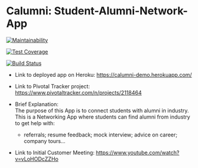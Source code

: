 # Calumni: Student-Alumni-Network-App


[![Maintainability](https://api.codeclimate.com/v1/badges/c948f03bee21ebf22e1b/maintainability)](https://codeclimate.com/github/clarkfyr/Calumni/maintainability)

[![Test Coverage](https://api.codeclimate.com/v1/badges/c948f03bee21ebf22e1b/test_coverage)](https://codeclimate.com/github/clarkfyr/Calumni/test_coverage)


[![Build Status](https://travis-ci.org/clarkfyr/Calumni.svg?branch=master)](https://travis-ci.org/clarkfyr/Calumni)

- Link to deployed app on Heroku:
https://calumni-demo.herokuapp.com/

- Link to Pivotal Tracker project:
https://www.pivotaltracker.com/n/projects/2118464

- Brief Explanation:  
    The purpose of this App is to connect students with alumni in industry.  
    This is a Networking App where students can find alumni from industry to get help with:
    - referrals; resume feedback; mock interview; advice on career; company tours...  



- Link to Initial Customer Meeting:
https://www.youtube.com/watch?v=vLoHODcZZHo
